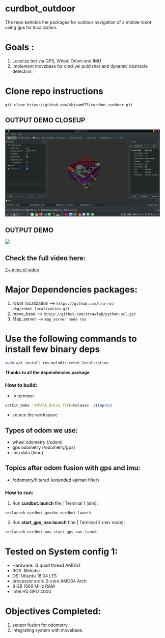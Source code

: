 # curdbot_outdoor
The repo beholds the packages for outdoor navigation of a mobile robot using gps for localization.

# Goals :
1. Localize bot via GPS, Wheel Odom and IMU
2. Implement movebase for cmd_vel publisher and dynamic obstracle detection.


# Clone repo instructions
```sh
git clone https://github.com/shivam675/curdbot_outdoor.git
```

## OUTPUT DEMO CLOSEUP
![](skin.gif)



## OUTPUT DEMO 
![](final.gif)


## Check the full video here:
[2+ mins of video](https://youtu.be/P-vfUUGuLXE)

# Major Dependencies packages:
1. robot_localization --> `https://github.com/cra-ros-pkg/robot_localization.git`
2. move_base --> `https://github.com/strawlab/python-pcl.git`
3. Map_server --> `map_server node ros`

<!-- # WORK FLOW  -->
<!-- <img src="docs/flow_chart.png" alt="workflow"/>
<br>
<br> -->

# Use the following commands to install few binary deps 
```sh
sudo apt install ros-melodic-robot-localization
```



**Thanks to all the dependencies package**


### How to build:
- In terminal 
```sh 
catkin_make -DCMAKE_BUILD_TYPE=Release -j$(nproc) 
``` 
- source the workspace


## Types of odom we use:
- wheel odometry (/odom)
- gps odometry (/odometry/gps)
- imu data (/imu)

## Topics after odom fusion with gps and imu:
- /odometry/filtered {extended kalman filter}


### How to run:

1. Run **curdbot.launch** file | Terminal 1 (sim):
```sh 
roslaunch curdbot_gazebo curdbot.launch
```
2. Run **start_gps_nav.launch** fine | Terminal 2 (nav node): 
```sh 
roslaunch curdbot_nav start_gps_nav.launch
```


# Tested on System config 1:
- Hardware: i3 quad thread AMD64
- ROS: Melodic
- OS: Ubuntu 18.04 LTS
- processor arch: 2-core AMD64 Arch
- 8 GB 1666 MHz RAM
- Intel HD GPU 4000

# Objectives Completed:
1. sensor fusion for odometry.
2. integrating system with movebase.